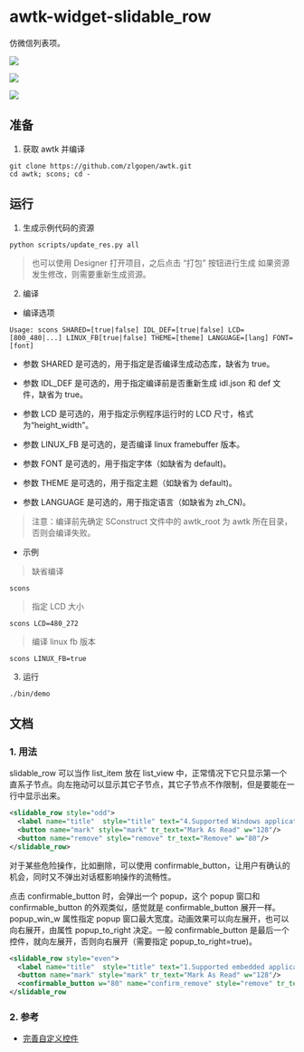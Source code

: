 # awtk-widget-slidable_row

仿微信列表项。

![](docs/images/ui0.png)

![](docs/images/ui1.png)

![](docs/images/ui2.png)

## 准备

1. 获取 awtk 并编译

```
git clone https://github.com/zlgopen/awtk.git
cd awtk; scons; cd -
```

## 运行

1. 生成示例代码的资源

```
python scripts/update_res.py all
```
> 也可以使用 Designer 打开项目，之后点击 “打包” 按钮进行生成
> 如果资源发生修改，则需要重新生成资源。

2. 编译

* 编译选项

```
Usage: scons SHARED=[true|false] IDL_DEF=[true|false] LCD=[800_480|...] LINUX_FB[true|false] THEME=[theme] LANGUAGE=[lang] FONT=[font]
```

* 参数 SHARED 是可选的，用于指定是否编译生成动态库，缺省为 true。

* 参数 IDL_DEF 是可选的，用于指定编译前是否重新生成 idl.json 和 def 文件，缺省为 true。

* 参数 LCD 是可选的，用于指定示例程序运行时的 LCD 尺寸，格式为“height_width”。

* 参数 LINUX_FB 是可选的，是否编译 linux framebuffer 版本。

* 参数 FONT 是可选的，用于指定字体（如缺省为 default)。

* 参数 THEME 是可选的，用于指定主题（如缺省为 default)。

* 参数 LANGUAGE 是可选的，用于指定语言（如缺省为 zh_CN)。

> 注意：编译前先确定 SConstruct 文件中的 awtk_root 为 awtk 所在目录，否则会编译失败。

* 示例

> 缺省编译

```
scons
```

> 指定 LCD 大小

```
scons LCD=480_272
```

> 编译 linux fb 版本
```
scons LINUX_FB=true
```

3. 运行

```
./bin/demo
```

## 文档

### 1. 用法

slidable\_row 可以当作 list\_item 放在 list\_view 中，正常情况下它只显示第一个直系子节点。向左拖动可以显示其它子节点，其它子节点不作限制，但是要能在一行中显示出来。

```xml
<slidable_row style="odd">
  <label name="title"  style="title" text="4.Supported Windows applications"/>
  <button name="mark" style="mark" tr_text="Mark As Read" w="128"/>
  <button name="remove" style="remove" tr_text="Remove" w="80"/>
</slidable_row>
```

对于某些危险操作，比如删除，可以使用 confirmable\_button，让用户有确认的机会，同时又不弹出对话框影响操作的流畅性。

点击 confirmable\_button 时，会弹出一个 popup，这个 popup 窗口和 confirmable\_button 的外观类似，感觉就是 confirmable\_button 展开一样。popup_win_w 属性指定 popup 窗口最大宽度。动画效果可以向左展开，也可以向右展开，由属性 popup\_to\_right 决定。一般 confirmable\_button 是最后一个控件，就向左展开，否则向右展开（需要指定 popup\_to\_right=true)。

```xml
<slidable_row style="even">
  <label name="title"  style="title" text="1.Supported embedded applications"/>
  <button name="mark" style="mark" tr_text="Mark As Read" w="128"/>
  <confirmable_button w="80" name="confirm_remove" style="remove" tr_text="Remove" popup_win_w="208"/>
</slidable_row
```

### 2. 参考

* [完善自定义控件](https://github.com/zlgopen/awtk-widget-generator/blob/master/docs/improve_generated_widget.md)
